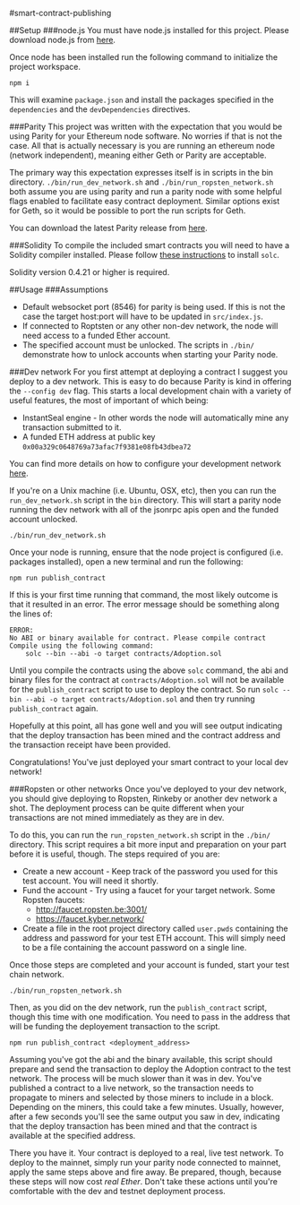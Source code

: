 #smart-contract-publishing

##Setup
###node.js
You must have node.js installed for this project. Please download node.js from [here](https://nodejs.org/en/download/).

Once node has been installed run the following command to initialize the project workspace.

```
npm i
```

This will examine `package.json` and install the packages specified in the `dependencies` and the `devDependencies` directives.

###Parity
This project was written with the expectation that you would be using Parity for your Ethereum node software. No worries if that is not the case. All that is actually necessary is you are running an ethereum node (network independent), meaning either Geth or Parity are acceptable.

The primary way this expectation expresses itself is in scripts in the bin directory. `./bin/run_dev_network.sh` and `./bin/run_ropsten_network.sh` both assume you are using parity and run a parity node with some helpful flags enabled to facilitate easy contract deployment. Similar options exist for Geth, so it would be possible to port the run scripts for Geth.

You can download the latest Parity release from [here](https://github.com/paritytech/parity/releases).

###Solidity
To compile the included smart contracts you will need to have a Solidity compiler installed. Please follow [these instructions](http://solidity.readthedocs.io/en/v0.4.21/installing-solidity.html) to install `solc`.

Solidity version 0.4.21 or higher is required.

##Usage
###Assumptions
* Default websocket port (8546) for parity is being used. If this is not the case the target host:port will have to be updated in `src/index.js`.
* If connected to Roptsten or any other non-dev network, the node will need access to a funded Ether account.
* The specified account must be unlocked. The scripts in `./bin/` demonstrate how to unlock accounts when starting your Parity node.

###Dev network
For you first attempt at deploying a contract I suggest you deploy to a dev network. This is easy to do because Parity is kind in offering the `--config dev` flag. This starts a local development chain with a variety of useful features, the most of important of which being:
* InstantSeal engine - In other words the node will automatically mine any transaction submitted to it.
* A funded ETH address at public key `0x00a329c0648769a73afac7f9381e08fb43dbea72`

You can find more details on how to configure your development network [here](https://github.com/paritytech/parity/wiki/Private-development-chain).

If you're on a Unix machine (i.e. Ubuntu, OSX, etc), then you can run the `run_dev_network.sh` script in the `bin` directory. This will start a parity node running the dev network with all of the jsonrpc apis open and the funded account unlocked.

```
./bin/run_dev_network.sh
```

Once your node is running, ensure that the node project is configured (i.e. packages installed), open a new terminal and run the following:

```
npm run publish_contract
```

If this is your first time running that command, the most likely outcome is that it resulted in an error. The error message should be something along the lines of:

```
ERROR:
No ABI or binary available for contract. Please compile contract
Compile using the following command:
    solc --bin --abi -o target contracts/Adoption.sol
```

Until you compile the contracts using the above `solc` command, the abi and binary files for the contract at `contracts/Adoption.sol` will not be available for the `publish_contract` script to use to deploy the contract. So run `solc --bin --abi -o target contracts/Adoption.sol` and then try running `publish_contract` again.

Hopefully at this point, all has gone well and you will see output indicating that the deploy transaction has been mined and the contract address and the transaction receipt have been provided.

Congratulations! You've just deployed your smart contract to your local dev network!

###Ropsten or other networks
Once you've deployed to your dev network, you should give deploying to Ropsten, Rinkeby or another dev network a shot. The deployment process can be quite different when your transactions are not mined immediately as they are in dev.

To do this, you can run the `run_ropsten_network.sh` script in the `./bin/` directory. This script requires a bit more input and preparation on your part before it is useful, though. The steps required of you are:
* Create a new account - Keep track of the password you used for this test account. You will need it shortly.
* Fund the account - Try using a faucet for your target network. Some Ropsten faucets:
    * http://faucet.ropsten.be:3001/
    * https://faucet.kyber.network/
* Create a file in the root project directory called `user.pwds` containing the address and password for your test ETH account. This will simply need to be a file containing the account password on a single line.

Once those steps are completed and your account is funded, start your test chain network.

```
./bin/run_ropsten_network.sh
```

Then, as you did on the dev network, run the `publish_contract` script, though this time with one modification. You need to pass in the address that will be funding the deployement transaction to the script.

```
npm run publish_contract <deployment_address>
```

Assuming you've got the abi and the binary available, this script should prepare and send the transaction to deploy the Adoption contract to the test network. The process will be much slower than it was in dev. You've published a contract to a live network, so the transaction needs to propagate to miners and selected by those miners to include in a block. Depending on the miners, this could take a few minutes. Usually, however, after a few seconds you'll see the same output you saw in dev, indicating that the deploy transaction has been mined and that the contract is available at the specified address.

There you have it. Your contract is deployed to a real, live test network. To deploy to the mainnet, simply run your parity node connected to mainnet, apply the same steps above and fire away. Be prepared, though, because these steps will now cost *real Ether*. Don't take these actions until you're comfortable with the dev and testnet deployment process.
